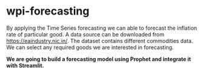 # wpi-forecasting

By applying the Time Series forecasting we can able to forecast the inflation rate of particular good. A data source can be downloaded from https://eaindustry.nic.in/. The dataset contains different commodities data. We can select any required goods we are interested in forecasting.

**We are going to build a forecasting model using Prophet and integrate it with Streamlit.**

